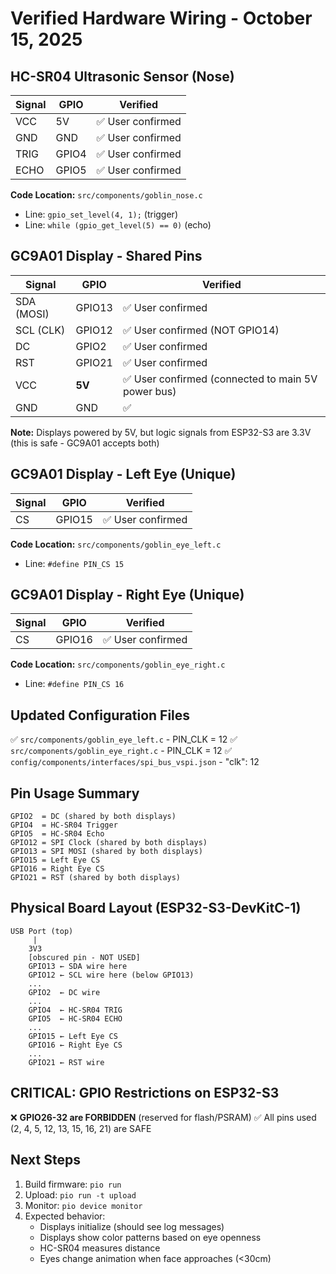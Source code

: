 # Verified Hardware Wiring - October 15, 2025

## HC-SR04 Ultrasonic Sensor (Nose)
| Signal | GPIO | Verified |
|--------|------|----------|
| VCC    | 5V   | ✅ User confirmed |
| GND    | GND  | ✅ User confirmed |
| TRIG   | GPIO4 | ✅ User confirmed |
| ECHO   | GPIO5 | ✅ User confirmed |

**Code Location:** `src/components/goblin_nose.c`
- Line: `gpio_set_level(4, 1);` (trigger)
- Line: `while (gpio_get_level(5) == 0)` (echo)

## GC9A01 Display - Shared Pins
| Signal | GPIO | Verified |
|--------|------|----------|
| SDA (MOSI) | GPIO13 | ✅ User confirmed |
| SCL (CLK)  | GPIO12 | ✅ User confirmed (NOT GPIO14) |
| DC         | GPIO2  | ✅ User confirmed |
| RST        | GPIO21 | ✅ User confirmed |
| VCC        | **5V** | ✅ User confirmed (connected to main 5V power bus) |
| GND        | GND    | ✅ |

**Note:** Displays powered by 5V, but logic signals from ESP32-S3 are 3.3V (this is safe - GC9A01 accepts both)

## GC9A01 Display - Left Eye (Unique)
| Signal | GPIO | Verified |
|--------|------|----------|
| CS     | GPIO15 | ✅ User confirmed |

**Code Location:** `src/components/goblin_eye_left.c`
- Line: `#define PIN_CS 15`

## GC9A01 Display - Right Eye (Unique)
| Signal | GPIO | Verified |
|--------|------|----------|
| CS     | GPIO16 | ✅ User confirmed |

**Code Location:** `src/components/goblin_eye_right.c`
- Line: `#define PIN_CS 16`

## Updated Configuration Files
✅ `src/components/goblin_eye_left.c` - PIN_CLK = 12
✅ `src/components/goblin_eye_right.c` - PIN_CLK = 12
✅ `config/components/interfaces/spi_bus_vspi.json` - "clk": 12

## Pin Usage Summary
```
GPIO2  = DC (shared by both displays)
GPIO4  = HC-SR04 Trigger
GPIO5  = HC-SR04 Echo
GPIO12 = SPI Clock (shared by both displays)
GPIO13 = SPI MOSI (shared by both displays)
GPIO15 = Left Eye CS
GPIO16 = Right Eye CS
GPIO21 = RST (shared by both displays)
```

## Physical Board Layout (ESP32-S3-DevKitC-1)
```
USB Port (top)
     |
    3V3
    [obscured pin - NOT USED]
    GPIO13 ← SDA wire here
    GPIO12 ← SCL wire here (below GPIO13)
    ...
    GPIO2  ← DC wire
    ...
    GPIO4  ← HC-SR04 TRIG
    GPIO5  ← HC-SR04 ECHO
    ...
    GPIO15 ← Left Eye CS
    GPIO16 ← Right Eye CS
    ...
    GPIO21 ← RST wire
```

## CRITICAL: GPIO Restrictions on ESP32-S3
❌ **GPIO26-32 are FORBIDDEN** (reserved for flash/PSRAM)
✅ All pins used (2, 4, 5, 12, 13, 15, 16, 21) are SAFE

## Next Steps
1. Build firmware: `pio run`
2. Upload: `pio run -t upload`
3. Monitor: `pio device monitor`
4. Expected behavior:
   - Displays initialize (should see log messages)
   - Displays show color patterns based on eye openness
   - HC-SR04 measures distance
   - Eyes change animation when face approaches (<30cm)
